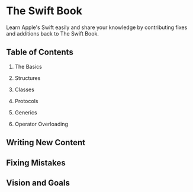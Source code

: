 The Swift Book
==============

Learn Apple's Swift easily and share your knowledge by contributing fixes and
additions back to The Swift Book.

Table of Contents
-----------------

1.  The Basics

2.  Structures

3.  Classes

4.  Protocols

5.  Generics

6.  Operator Overloading

Writing New Content
-------------------

Fixing Mistakes
---------------

Vision and Goals
----------------
